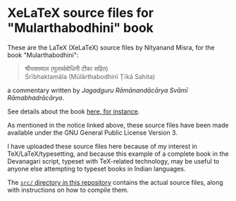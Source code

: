 # XeLaTeX source files for "Mularthabodhini" book

These are the LaTeX (XeLaTeX) source files by Nityanand Misra, for the book "Mularthabodhini":

> श्रीभक्तमाल (मूलार्थबोधिनी टीका सहित)  
> Śrībhaktamāla (Mūlārthabodhinī Ṭīkā Sahita)

a commentary written by _Jagadguru Rāmānandācārya Svāmī Rāmabhadrācārya_.

See details about the book [here, for instance](https://groups.google.com/g/bvparishat/c/RK6qWmIeBYc/m/_Qxlwq56AAAJ).

As mentioned in the notice linked above, these source files have been made available under the GNU General Public License Version 3.

I have uploaded these source files here because of my interest in TeX/LaTeX/typesetting, 
and because this example of a complete book in the Devanagari script, typeset with TeX-related technology,
may be useful to anyone else attempting to typeset books in Indian languages.

The [`src/` directory in this repository](https://github.com/shreevatsa/xelatex-Mularthabodhini/tree/main/src)
contains the actual source files, along with instructions on how to compile them.
